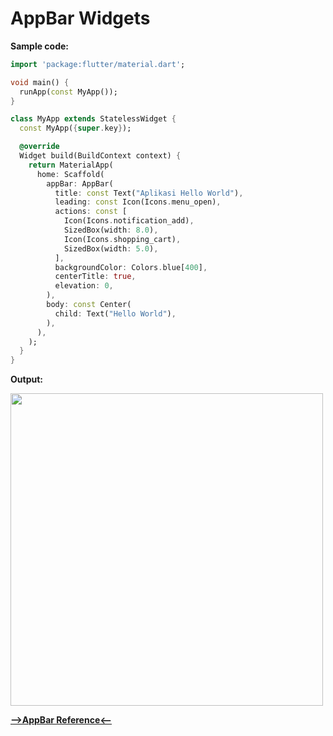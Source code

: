 # AppBar Widgets

__Sample code:__

```dart
import 'package:flutter/material.dart';

void main() {
  runApp(const MyApp());
}

class MyApp extends StatelessWidget {
  const MyApp({super.key});

  @override
  Widget build(BuildContext context) {
    return MaterialApp(
      home: Scaffold(
        appBar: AppBar(
          title: const Text("Aplikasi Hello World"),
          leading: const Icon(Icons.menu_open),
          actions: const [
            Icon(Icons.notification_add),
            SizedBox(width: 8.0),
            Icon(Icons.shopping_cart),
            SizedBox(width: 5.0),
          ],
          backgroundColor: Colors.blue[400],
          centerTitle: true,
          elevation: 0,
        ),
        body: const Center(
          child: Text("Hello World"),
        ),
      ),
    );
  }
}
```

__Output:__

<img src="https://user-images.githubusercontent.com/88677064/188051015-b239c7aa-85fa-47a9-b275-2cef43fc619d.png" widht="500" height="500"/> 

[__-->AppBar Reference<--__](https://api.flutter.dev/flutter/material/AppBar-class.html)
